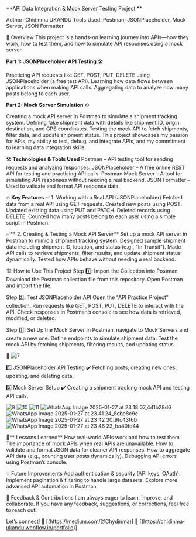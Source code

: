 **API Data Integration & Mock Server Testing Project **

Author: Chidinma UKANDU
Tools Used: Postman, JSONPlaceholder, Mock Server, JSON Formatter

📖 Overview
This project is a hands-on learning journey into APIs—how they work, how to test them, and how to simulate API responses using a mock server.

**Part 1: JSONPlaceholder API Testing** 🛠️

Practicing API requests like GET, POST, PUT, DELETE using JSONPlaceholder (a free test API).
Learning how data flows between applications when making API calls.
Aggregating data to analyze how many posts belong to each user.

**Part 2: Mock Server Simulation** ⚙️

Creating a mock API server in Postman to simulate a shipment tracking system.
Defining fake shipment data with details like shipment ID, origin, destination, and GPS coordinates.
Testing the mock API to fetch shipments, filter data, and update shipment status.
This project showcases my passion for APIs, my ability to test, debug, and integrate APIs, and my commitment to learning data integration skills.

🛠️ **Technologies & Tools Used**
Postman – API testing tool for sending requests and analyzing responses.
JSONPlaceholder – A free online REST API for testing and practicing API calls.
Postman Mock Server – A tool for simulating API responses without needing a real backend.
JSON Formatter – Used to validate and format API response data.

🔥 **Key Features**
✅ 1. Working with a Real API (JSONPlaceholder)
Fetched data from a real API using GET requests.
Created new posts using POST.
Updated existing data using PUT and PATCH.
Deleted records using DELETE.
Counted how many posts belong to each user using a simple script in Postman.

✅** 2. Creating & Testing a Mock API Server**
Set up a mock API server in Postman to mimic a shipment tracking system.
Designed sample shipment data including shipment ID, location, and status (e.g., "In Transit").
Made API calls to retrieve shipments, filter results, and update shipment status dynamically.
Tested how APIs behave without needing a real backend.

🏗️ How to Use This Project
Step 1️⃣: Import the Collection into Postman
Download the Postman collection file from this repository.
Open Postman and import the file.

Step 2️⃣: Test JSONPlaceholder API
Open the "API Practice Project" collection.
Run requests like GET, POST, PUT, DELETE to interact with the API.
Check responses in Postman’s console to see how data is retrieved, modified, or deleted.

Step 3️⃣: Set Up the Mock Server
In Postman, navigate to Mock Servers and create a new one.
Define endpoints to simulate shipment data.
Test the mock API by fetching shipments, filtering results, and updating status.

📸 ![7](https://github.com/user-attachments/assets/ab549e44-1196-4185-9cae-bbeed5b4b12b)

1️⃣ JSONPlaceholder API Testing
✔️ Fetching posts, creating new ones, updating, and deleting data.

2️⃣ Mock Server Setup
✔️ Creating a shipment tracking mock API and testing API calls.

![9](https://github.com/user-attachments/assets/7f95d844-5d1e-4dfe-9195-d8fd6b17e86c)
![10](https://github.com/user-attachments/assets/ab637535-f053-4914-a055-2c51b02ad05f)
![11](https://github.com/user-attachments/assets/30ffc7ff-2848-48c9-9999-614ec6d9cc33)
![WhatsApp Image 2025-01-27 at 23 18 07_441b28d6](https://github.com/user-attachments/assets/33e60774-13f9-4b6f-bf29-c692684d28e0)
![WhatsApp Image 2025-01-27 at 23 41 24_8cbe8c9e](https://github.com/user-attachments/assets/cd4b2543-f127-4a22-b265-29f3f21d9487)
![WhatsApp Image 2025-01-27 at 23 42 30_9fc43f6b](https://github.com/user-attachments/assets/07f75980-b479-418f-b4dd-83004dedf19b)
![WhatsApp Image 2025-01-27 at 23 46 23_ba40fe44](https://github.com/user-attachments/assets/a93c454f-4697-4dc5-80a8-017c95b93f6f)


🚀** Lessons Learned**
How real-world APIs work and how to test them.
The importance of mock APIs when real APIs are unavailable.
How to validate and format JSON data for cleaner API responses.
How to aggregate API data (e.g., counting user posts dynamically).
Debugging API errors using Postman’s console.

💡 Future Improvements
Add authentication & security (API keys, OAuth).
Implement pagination & filtering to handle large datasets.
Explore more advanced API automation in Postman.

📩 Feedback & Contributions
I am always eager to learn, improve, and collaborate. If you have any feedback, suggestions, or corrections, feel free to reach out!

Let’s connect!
📌 [(https://medium.com/@Chydinma)]
📌 [(https://chidinma-ukandu.webflow.io/portfolio)]


